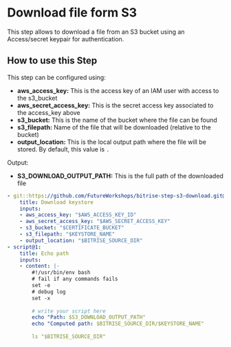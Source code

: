 # Download file form S3
This step allows to download a file from an S3 bucket using an Access/secret keypair for authentication.

## How to use this Step

This step can be configured using:

- **aws_access_key:** This is the access key of an IAM user with access to the s3_bucket
- **aws_secret_access_key:** This is the secret access key associated to the access_key above
- **s3_bucket:** This is the name of the bucket where the file can be found
- **s3_filepath:** Name of the file that will be downloaded (relative to the bucket)
- **output_location:** This is the local output path where the file will be stored. By default, this value is `.`

Output:

- **S3_DOWNLOAD_OUTPUT_PATH:** This is the full path of the downloaded file

```yaml
- git::https://github.com/FutureWorkshops/bitrise-step-s3-download.git@master:
    title: Download keystore
    inputs:
    - aws_access_key: "$AWS_ACCESS_KEY_ID"
    - aws_secret_access_key: "$AWS_SECRET_ACCESS_KEY"
    - s3_bucket: "$CERTIFICATE_BUCKET"
    - s3_filepath: "$KEYSTORE_NAME"
    - output_location: "$BITRISE_SOURCE_DIR"
- script@1:
    title: Echo path
    inputs:
    - content: |-
        #!/usr/bin/env bash
        # fail if any commands fails
        set -e
        # debug log
        set -x
​
        # write your script here
        echo "Path: $S3_DOWNLOAD_OUTPUT_PATH"
        echo "Computed path: $BITRISE_SOURCE_DIR/$KEYSTORE_NAME"
​
        ls "$BITRISE_SOURCE_DIR"
```


